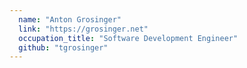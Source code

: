 ```yaml
---
  name: "Anton Grosinger"
  link: "https://grosinger.net"
  occupation_title: "Software Development Engineer"
  github: "tgrosinger"
---
```

